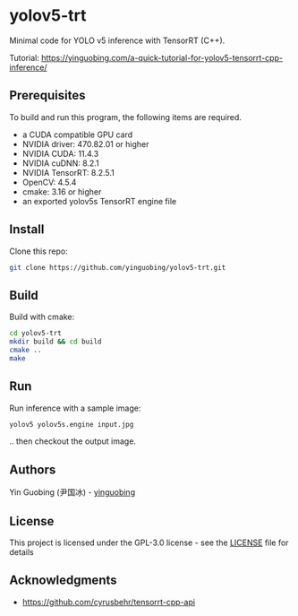 # yolov5-trt
Minimal code for YOLO v5 inference with TensorRT (C++).

Tutorial: https://yinguobing.com/a-quick-tutorial-for-yolov5-tensorrt-cpp-inference/

## Prerequisites

To build and run this program, the following items are required.
- a CUDA compatible GPU card
- NVIDIA driver: 470.82.01 or higher
- NVIDIA CUDA: 11.4.3
- NVIDIA cuDNN: 8.2.1
- NVIDIA TensorRT: 8.2.5.1
- OpenCV: 4.5.4
- cmake: 3.16 or higher
- an exported yolov5s TensorRT engine file

## Install

Clone this repo:

```bash
git clone https://github.com/yinguobing/yolov5-trt.git
```

## Build

Build with cmake:

```bash
cd yolov5-trt
mkdir build && cd build
cmake ..
make
```

## Run

Run inference with a sample image:

```bash
yolov5 yolov5s.engine input.jpg
```

.. then checkout the output image.

## Authors
Yin Guobing (尹国冰) - [yinguobing](https://yinguobing.com)

## License

This project is licensed under the GPL-3.0 license - see the [LICENSE](LICENSE) file for details

## Acknowledgments

* https://github.com/cyrusbehr/tensorrt-cpp-api
